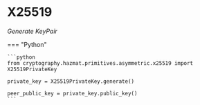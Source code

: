 # X25519



*Generate KeyPair*

=== "Python"
    
    ```python
    from cryptography.hazmat.primitives.asymmetric.x25519 import X25519PrivateKey

    private_key = X25519PrivateKey.generate()

    peer_public_key = private_key.public_key()
    ```
